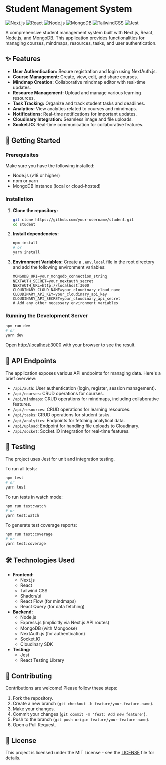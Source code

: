 # Student Management System

![Next.js](https://img.shields.io/badge/Next.js-black?style=for-the-badge&logo=next.js&logoColor=white)
![React](https://img.shields.io/badge/React-20232A?style=for-the-badge&logo=react&logoColor=61DAFB)
![Node.js](https://img.shields.io/badge/Node.js-43853D?style=for-the-badge&logo=node.js&logoColor=white)
![MongoDB](https://img.shields.io/badge/MongoDB-4EA94B?style=for-the-badge&logo=mongodb&logoColor=white)
![TailwindCSS](https://img.shields.io/badge/Tailwind_CSS-38B2AC?style=for-the-badge&logo=tailwind-css&logoColor=white)
![Jest](https://img.shields.io/badge/Jest-C21325?style=for-the-badge&logo=jest&logoColor=white)

A comprehensive student management system built with Next.js, React, Node.js, and MongoDB. This application provides functionalities for managing courses, mindmaps, resources, tasks, and user authentication.

## ✨ Features

*   **User Authentication:** Secure registration and login using NextAuth.js.
*   **Course Management:** Create, view, edit, and share courses.
*   **Mindmap Creation:** Collaborative mindmap editor with real-time updates.
*   **Resource Management:** Upload and manage various learning resources.
*   **Task Tracking:** Organize and track student tasks and deadlines.
*   **Analytics:** View analytics related to courses and mindmaps.
*   **Notifications:** Real-time notifications for important updates.
*   **Cloudinary Integration:** Seamless image and file uploads.
*   **Socket.IO:** Real-time communication for collaborative features.

## 🚀 Getting Started

### Prerequisites

Make sure you have the following installed:

*   Node.js (v18 or higher)
*   npm or yarn
*   MongoDB instance (local or cloud-hosted)

### Installation

1.  **Clone the repository:**
    ```bash
    git clone https://github.com/your-username/student.git
    cd student
    ```

2.  **Install dependencies:**
    ```bash
    npm install
    # or
    yarn install
    ```

3.  **Environment Variables:**
    Create a `.env.local` file in the root directory and add the following environment variables:

    ```
    MONGODB_URI=your_mongodb_connection_string
    NEXTAUTH_SECRET=your_nextauth_secret
    NEXTAUTH_URL=http://localhost:3000
    CLOUDINARY_CLOUD_NAME=your_cloudinary_cloud_name
    CLOUDINARY_API_KEY=your_cloudinary_api_key
    CLOUDINARY_API_SECRET=your_cloudinary_api_secret
    # Add any other necessary environment variables
    ```

### Running the Development Server

```bash
npm run dev
# or
yarn dev
```

Open [http://localhost:3000](http://localhost:3000) with your browser to see the result.

## 📂 API Endpoints

The application exposes various API endpoints for managing data. Here's a brief overview:

*   `/api/auth`: User authentication (login, register, session management).
*   `/api/courses`: CRUD operations for courses.
*   `/api/mindmaps`: CRUD operations for mindmaps, including collaborative features.
*   `/api/resources`: CRUD operations for learning resources.
*   `/api/tasks`: CRUD operations for student tasks.
*   `/api/analytics`: Endpoints for fetching analytical data.
*   `/api/upload`: Endpoint for handling file uploads to Cloudinary.
*   `/api/socket`: Socket.IO integration for real-time features.

## 🧪 Testing

The project uses Jest for unit and integration testing.

To run all tests:
```bash
npm test
# or
yarn test
```

To run tests in watch mode:
```bash
npm run test:watch
# or
yarn test:watch
```

To generate test coverage reports:
```bash
npm run test:coverage
# or
yarn test:coverage
```

## 🛠️ Technologies Used

*   **Frontend:**
    *   Next.js
    *   React
    *   Tailwind CSS
    *   Shadcn/ui
    *   React Flow (for mindmaps)
    *   React Query (for data fetching)
*   **Backend:**
    *   Node.js
    *   Express.js (implicitly via Next.js API routes)
    *   MongoDB (with Mongoose)
    *   NextAuth.js (for authentication)
    *   Socket.IO
    *   Cloudinary SDK
*   **Testing:**
    *   Jest
    *   React Testing Library

## 🤝 Contributing

Contributions are welcome! Please follow these steps:

1.  Fork the repository.
2.  Create a new branch (`git checkout -b feature/your-feature-name`).
3.  Make your changes.
4.  Commit your changes (`git commit -m 'feat: Add new feature'`).
5.  Push to the branch (`git push origin feature/your-feature-name`).
6.  Open a Pull Request.

## 📄 License

This project is licensed under the MIT License - see the [LICENSE](LICENSE) file for details.